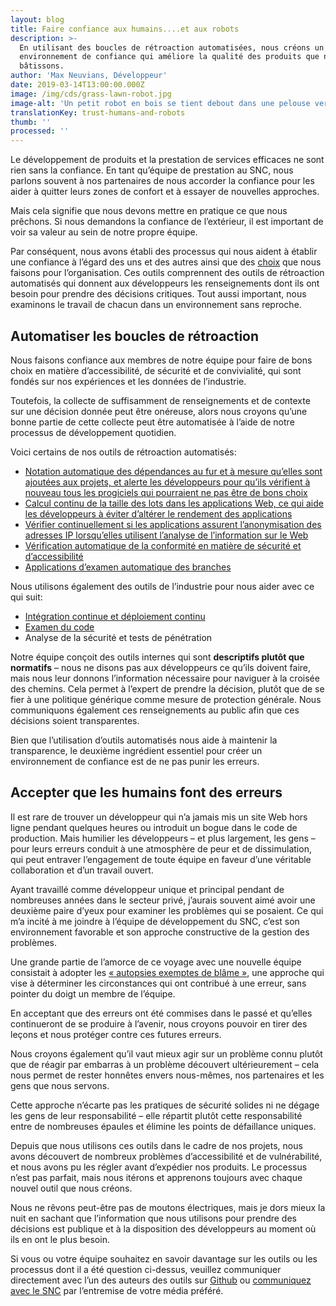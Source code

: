 ```yaml
---
layout: blog
title: Faire confiance aux humains....et aux robots
description: >-
  En utilisant des boucles de rétroaction automatisées, nous créons un
  environnement de confiance qui améliore la qualité des produits que nous
  bâtissons.
author: 'Max Neuvians, Développeur'
date: 2019-03-14T13:00:00.000Z
image: /img/cds/grass-lawn-robot.jpg
image-alt: 'Un petit robot en bois se tient debout dans une pelouse verdoyante. '
translationKey: trust-humans-and-robots
thumb: ''
processed: ''
---
```

Le développement de produits et la prestation de services efficaces ne sont rien sans la confiance. En tant qu’équipe de prestation au SNC, nous parlons souvent à nos partenaires de nous accorder la confiance pour les aider à quitter leurs zones de confort et à essayer de nouvelles approches. 

Mais cela signifie que nous devons mettre en pratique ce que nous prêchons. Si nous demandons la confiance de l’extérieur, il est important de voir sa valeur au sein de notre propre équipe. 

Par conséquent, nous avons établi des processus qui nous aident à établir une confiance à l’égard des uns et des autres ainsi que des [choix](https://numerique.canada.ca/2017/11/06/les-choix-technologiques-du-snc/) que nous faisons pour l’organisation. Ces outils comprennent des outils de rétroaction automatisés qui donnent aux développeurs les renseignements dont ils ont besoin pour prendre des décisions critiques. Tout aussi important, nous examinons le travail de chacun dans un environnement sans reproche. 

## Automatiser les boucles de rétroaction

Nous faisons confiance aux membres de notre équipe pour faire de bons choix en matière d’accessibilité, de sécurité et de convivialité, qui sont fondés sur nos expériences et les données de l’industrie. 

Toutefois, la collecte de suffisamment de renseignements et de contexte sur une décision donnée peut être onéreuse, alors nous croyons qu’une bonne partie de cette collecte peut être automatisée à l’aide de notre processus de développement quotidien.

Voici certains de nos outils de rétroaction automatisés:

* [Notation automatique des dépendances au fur et à mesure qu’elles sont ajoutées aux projets, et alerte les développeurs pour qu’ils vérifient à nouveau tous les progiciels qui pourraient ne pas être de bons choix](https://github.com/cds-snc/dependency-checker/)
* [Calcul continu de la taille des lots dans les applications Web, ce qui aide les développeurs à éviter d’altérer le rendement des applications](https://github.com/cds-snc/bundle-size-tracker/) 
* [Vérifier continuellement si les applications assurent l’anonymisation des adresses IP lorsqu’elles utilisent l’analyse de l’information sur le Web](https://github.com/cds-snc/piii-checker) 
* [Vérification automatique de la conformité en matière de sécurité et d’accessibilité](https://github.com/cds-snc/symmorfosi) 
* [Applications d’examen automatique des branches](https://github.com/cds-snc/elenchos)

Nous utilisons également des outils de l’industrie pour nous aider avec ce qui suit:

* [Intégration continue et déploiement continu](https://numerique.canada.ca/2018/03/26/les-tests-automatises/) 
* [Examen du code](https://numerique.canada.ca/2018/04/24/coder-une-activite-dequipe/) 
* Analyse de la sécurité et tests de pénétration

Notre équipe conçoit des outils internes qui sont **descriptifs plutôt que normatifs** – nous ne disons pas aux développeurs ce qu’ils doivent faire, mais nous leur donnons l’information nécessaire pour naviguer à la croisée des chemins. Cela permet à l’expert de prendre la décision, plutôt que de se fier à une politique générique comme mesure de protection générale. Nous communiquons également ces renseignements au public afin que ces décisions soient transparentes. 

Bien que l’utilisation d’outils automatisés nous aide à maintenir la transparence, le deuxième ingrédient essentiel pour créer un environnement de confiance est de ne pas punir les erreurs.

## Accepter que les humains font des erreurs

Il est rare de trouver un développeur qui n’a jamais mis un site Web hors ligne pendant quelques heures ou introduit un bogue dans le code de production. Mais humilier les développeurs – et plus largement, les gens – pour leurs erreurs conduit à une atmosphère de peur et de dissimulation, qui peut entraver l’engagement de toute équipe en faveur d’une véritable collaboration et d’un travail ouvert.

Ayant travaillé comme développeur unique et principal pendant de nombreuses années dans le secteur privé, j’aurais souvent aimé avoir une deuxième paire d’yeux pour examiner les problèmes qui se posaient. Ce qui m’a incité à me joindre à l’équipe de développement du SNC, c’est son environnement favorable et son approche constructive de la gestion des problèmes.
	
Une grande partie de l’amorce de ce voyage avec une nouvelle équipe consistait à adopter les [« autopsies exemptes de blâme »](https://landing.google.com/sre/sre-book/chapters/postmortem-culture/), une approche qui vise à déterminer les circonstances qui ont contribué à une erreur, sans pointer du doigt un membre de l’équipe.  

En acceptant que des erreurs ont été commises dans le passé et qu’elles continueront de se produire à l’avenir, nous croyons pouvoir en tirer des leçons et nous protéger contre ces futures erreurs. 

Nous croyons également qu’il vaut mieux agir sur un problème connu plutôt que de réagir par embarras à un problème découvert ultérieurement – cela nous permet de rester honnêtes envers nous-mêmes, nos partenaires et les gens que nous servons. 

Cette approche n’écarte pas les pratiques de sécurité solides ni ne dégage les gens de leur responsabilité – elle répartit plutôt cette responsabilité entre de nombreuses épaules et élimine les points de défaillance uniques.

Depuis que nous utilisons ces outils dans le cadre de nos projets, nous avons découvert de nombreux problèmes d’accessibilité et de vulnérabilité, et nous avons pu les régler avant d’expédier nos produits. Le processus n’est pas parfait, mais nous itérons et apprenons toujours avec chaque nouvel outil que nous créons.

Nous ne rêvons peut-être pas de moutons électriques, mais je dors mieux la nuit en sachant que l’information que nous utilisons pour prendre des décisions est publique et à la disposition des développeurs au moment où ils en ont le plus besoin. 

Si vous ou votre équipe souhaitez en savoir davantage sur les outils ou les processus dont il a été question ci-dessus, veuillez communiquer directement avec l’un des auteurs des outils sur [Github](https://github.com/cds-snc) ou [communiquez avec le SNC](https://numerique.canada.ca/notre-equipe/) par l’entremise de votre média préféré.
